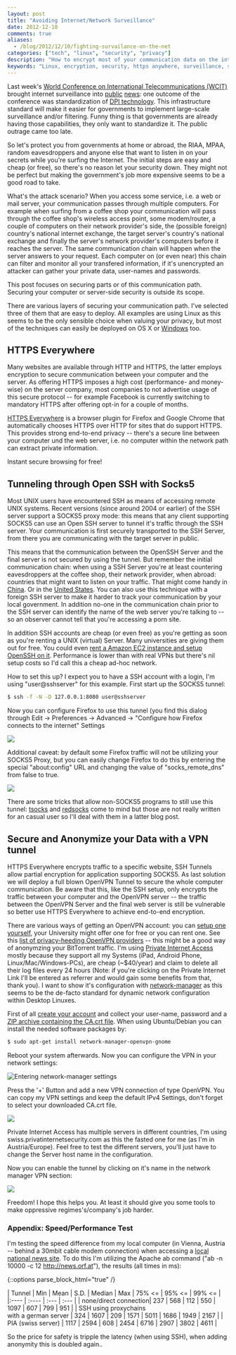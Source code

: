 ```yaml
---
layout: post
title: "Avoiding Internet/Network Surveillance"
date: 2012-12-10
comments: true
aliases:
  - /blog/2012/12/10/fighting-survailance-on-the-net
categories: ["tech", "linux", "security", "privacy"]
description: "How to encrypt most of your communication data on the internet"
keywords: "Linux, encryption, security, https anywhere, surveillance, surveillance, tunnel, tunneling, vpn, openvpn, socks5, anonymity, network-manager, private internet access"
---
```

Last week's [World Conference on International Telecommunications (WCIT)](http://www.itu.int/en/wcit-12/Pages/overview.aspx) brought internet surveillance into [public](http://wcitleaks.org/news/) [news](http://www.wired.co.uk/news/archive/2012-11/23/guide-to-itu-wcit): one outcome of the conference was standardization of [DPI technology](https://www.cdt.org/blogs/cdt/2811adoption-traffic-sniffing-standard-fans-wcit-flames). This infrastructure standard will make it easier for governments to implement large-scale surveillance and/or filtering. Funny thing is that governments are already having those capabilities, they only want to standardize it. The public outrage came too late.

So let's protect you from governments at home or abroad, the RIAA, MPAA, random eavesdroppers and anyone else that want to listen in on your secrets while you're surfing the Internet. The initial steps are easy and cheap (or free), so there's no reason let your security down.<!-- more --> They might not be perfect but making the government's job more expensive seems to be a good road to take.

What's the attack scenario? When you access some service, i.e. a web or mail server, your communication passes through multiple computers. For example when surfing from a coffee shop your communication will pass through the coffee shop's wireless access point, some modem/router, a couple of computers on their network provider's side, the (possible foreign) country's national internet exchange, the target server's country's national exchange and finally the server's network provider's computers before it reaches the server. The same communication chain will happen when the server answers to your request. Each computer on (or even near) this chain can filter and monitor all your transfered information, if it's unencrypted an attacker can gather your private data, user-names and passwords.

This post focuses on securing parts or of this communication path. Securing your computer or server-side security is outside its scope.

There are various layers of securing your communication path. I've selected three of them that are easy to deploy. All examples are using Linux as this seems to be the only sensible choice when valuing your privacy, but most of the techniques can easily be deployed on OS X or [Windows](http://www.makeuseof.com/tag/how-to-tunnel-traffic-with-ssh/) too.

## HTTPS Everywhere

Many websites are available through HTTP and HTTPS, the latter employs encryption to secure communication between your computer and the server. As offering HTTPS imposes a high cost (performance- and money-wise) on the server company, most companies to not advertise usage of this secure protocol -- for example Facebook is currently switching to mandatory HTTPS after offering opt-in for a couple of months.

[HTTPS Everywhere](https://www.eff.org/https-everywhere) is a browser plugin for Firefox and Google Chrome that automatically chooses HTTPS over HTTP for sites that do support HTTPS. This provides strong end-to-end privacy -- there's a secure line between your computer und the web server, i.e. no computer within the network path can extract private information.

Instant secure browsing for free!

## Tunneling through Open SSH with Socks5

Most UNIX users have encountered SSH as means of accessing remote UNIX systems. Recent versions (since around 2004 or earlier) of the SSH server support a SOCKS5 proxy mode: this means that any client supporting SOCKS5 can use an Open SSH server to tunnel it's traffic through the SSH server. Your communication is first securely transported to the SSH Server, from there you are communicating with the target server in public.

This means that the communication between the OpenSSH Server and the final server is not secured by using the tunnel. But remember the initial communication chain: when using a SSH Server you're at least countering eavesdroppers at the coffee shop, their network provider, when abroad: countries that might want to listen on your traffic. That might come handy in [China](http://www.greatfirewallofchina.org/). Or in the [United States](http://rt.com/usa/news/surveillance-spying-e-mail-citizens-178/). You can also use this technique with a foreign SSH server to make it harder to track your communication by your local government. In addition no-one in the communication chain prior to the SSH server can identify the name of the web server you're talking to -- so an observer cannot tell that you're accessing a porn site.

In addition SSH accounts are cheap (or even free) as you're getting as soon as you're renting a UNIX (virtual) Server. Many universities are giving them out for free. You could even [rent a Amazon EC2 instance and setup OpenSSH on it](https://help.ubuntu.com/community/EC2StartersGuide). Performance is lower than with real VPNs but there's nil setup costs so I'd call this a cheap ad-hoc network.

How to set this up? I expect you to have a SSH account with a login, I'm using "user@sshserver" for this example. First start up the SOCKS5 tunnel:

~~~ bash
$ ssh -f -N -D 127.0.0.1:8080 user@sshserver
~~~

Now you can configure Firefox to use this tunnel (you find this dialog through Edit -> Preferences -> Advanced -> "Configure how Firefox connects to the internet" Settings

![](/assets/2012-vpn/firefox-settings.png)

Additional caveat: by default some Firefox traffic will not be utilizing your SOCKS5 Proxy, but you can easily change Firefox to do this by entering the special "about:config" URL and changing the value of "socks_remote_dns" from false to true.

![](/assets/2012-vpn/aboutconfig.png)

There are some tricks that allow non-SOCKS5 programs to still use this tunnel: [tsocks](http://tsocks.sourceforge.net) and [redsocks](http://darkk.net.ru/redsocks/) come to mind but those are not really written for an casual user so I'll deal with them in a latter blog post.

## Secure and Anonymize your Data with a VPN tunnel

HTTPS Everywhere encrypts traffic to a specific website, SSH Tunnels allow partial encryption for application supporting SOCKS5. As last solution we will deploy a full blown OpenVPN Tunnel to secure the whole computer communication. Be aware that this, like the SSH setup, only encrypts the traffic between your computer and the OpenVPN server -- the traffic between the OpenVPN Server and the final web server is still be vulnerable so better use HTTPS Everywhere to achieve end-to-end encryption.

There are various ways of getting an OpenVPN account: you can [setup one yourself](http://holgr.com/blog/2009/06/setting-up-openvpn-on-amazons-ec2/), your University might offer one for free or you can rent one. See this [list of privacy-heeding OpenVPN providers](https://torrentfreak.com/which-vpn-providers-really-take-anonymity-seriously-111007/) -- this might be a good way of anonymzing your BitTorrent traffic. I'm using [Private Internet Access](https://www.privateinternetaccess.com/pages/buy-vpn/SNIKT001) mostly because they support all my Systems (iPad, Android Phone, Linux/Mac/Windows-PCs), are cheap (~$40/year) and  claim to delete all their log files every 24 hours (Note: if you're clicking on the Private Internet Link I'll be entered as referrer and would gain some benefits from that, thank you). I want to show it's configuration with [network-manager](http://projects.gnome.org/NetworkManager/) as this seems to be the de-facto standard for dynamic network configuration within Desktop Linuxes.

First of all [create your account](https://www.privateinternetaccess.com/pages/buy-vpn/SNIKT001) and collect your user-name, password and a [ZIP archive containing the CA.crt file](https://www.privateinternetaccess.com/openvpn/openvpn-ip.zip). When using Ubuntu/Debian you can install the needed software packages by:

~~~ bash
$ sudo apt-get install network-manager-openvpn-gnome
~~~

Reboot your system afterwards. Now you can configure the VPN in your network settings:

![](/assets/2012-vpn/network-settings.jpg "Entering network-manager settings")

Press the '+' Button and add a new VPN connection of type OpenVPN. You can copy my VPN settings and keep the default IPv4 Settings, don't forget to select your downloaded CA.crt file.

![](/assets/2012-vpn/settings-2.png)

Private Internet Access has multiple servers in different countries, I'm using swiss.privatinternetsecurity.com as this the fasted one for me (as I'm in Austria/Europe). Feel free to test the different servers, you'll just have to change the Server host name in the configuration. 

Now you can enable the tunnel by clicking on it's name in the network manager VPN section:

![](/assets/2012-vpn/start-it.jpg)

Freedom! I hope this helps you. At least it should give you some tools to make oppressive regimes's/company's job harder.

### Appendix: Speed/Performance Test

I'm testing the speed difference from my local computer (in Vienna, Austria -- behind a 30mbit cable modem connection) when accessing a [local national news site](http://news.orf.at). To do this I'm utilizing the Apache ab command ("ab -n 10000 -c 12 http://news.orf.at"), the results (all times in ms):

{::options parse_block_html="true" /}

<div class="table table-bordered table-condensed table-striped">

| Tunnel | Min | Mean | S.D. | Median | Max | 75% <= | 95% <= | 99% <= |
|:---- | :---- | :--- | :--- | 
| none/direct connection| 237 | 568 | 112 | 550 | 1097 | 607 | 799 | 951 |
| SSH using proxychains<br/>with a german server | 324 | 1607 | 209 | 1571 | 5011 | 1686 | 1949 | 2167 |
| PIA (swiss server) | 1117 | 2594 | 608 | 2454 | 6716 | 2907 | 3802 | 4611 |

</div>

<p>So the price for safety is tripple the latency (when using SSH), when adding anonymity this is doubled again..</p>
